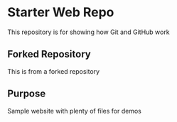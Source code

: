 # Starter Web Repo

This repository is for showing how Git and GitHub work

## Forked Repository

This is from a forked repository

## Purpose

Sample website with plenty of files for demos
